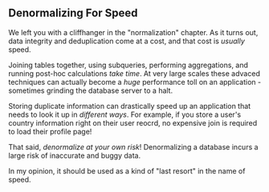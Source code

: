 ## Denormalizing For Speed

We left you with a cliffhanger in the "normalization" chapter. As it turns out,
data integrity and deduplication come at a cost, and that cost is
<em>usually</em> speed.

Joining tables together, using subqueries, performing aggregations, and running
post-hoc calculations <em>take time</em>. At very large scales these advaced
techniques can actually become a <em>huge</em> performance toll on an
application - sometimes grinding the database server to a halt.

Storing duplicate information can drastically speed up an application that needs
to look it up in <em>different ways</em>. For example, if you store a user's
country information right on their user reocrd, no expensive join is required to
load their profile page!

That said, <em>denormalize at your own risk</em>! Denormalizing a database
incurs a large risk of inaccurate and buggy data.

In my opinion, it should be used as a kind of "last resort" in the name of
speed.
